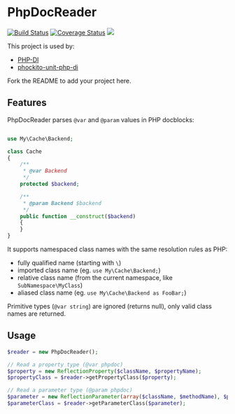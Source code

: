 # PhpDocReader

[![Build Status](https://img.shields.io/travis/mnapoli/PhpDocReader.svg)](https://travis-ci.org/mnapoli/PhpDocReader)
[![Coverage Status](https://img.shields.io/coveralls/mnapoli/PhpDocReader.svg)](https://coveralls.io/r/mnapoli/PhpDocReader)
![](https://img.shields.io/packagist/dt/mnapoli/PhpDocReader.svg)

This project is used by:

- [PHP-DI](http://php-di.org/)
- [phockito-unit-php-di](https://github.com/balihoo/phockito-unit-php-di)

Fork the README to add your project here.

## Features

PhpDocReader parses `@var` and `@param` values in PHP docblocks:

```php

use My\Cache\Backend;

class Cache
{
    /**
     * @var Backend
     */
    protected $backend;

    /**
     * @param Backend $backend
     */
    public function __construct($backend)
    {
    }
}
```

It supports namespaced class names with the same resolution rules as PHP:

- fully qualified name (starting with `\`)
- imported class name (eg. `use My\Cache\Backend;`)
- relative class name (from the current namespace, like `SubNamespace\MyClass`)
- aliased class name  (eg. `use My\Cache\Backend as FooBar;`)

Primitive types (`@var string`) are ignored (returns null), only valid class names are returned.

## Usage

```php
$reader = new PhpDocReader();

// Read a property type (@var phpdoc)
$property = new ReflectionProperty($className, $propertyName);
$propertyClass = $reader->getPropertyClass($property);

// Read a parameter type (@param phpdoc)
$parameter = new ReflectionParameter(array($className, $methodName), $parameterName);
$parameterClass = $reader->getParameterClass($parameter);
```
